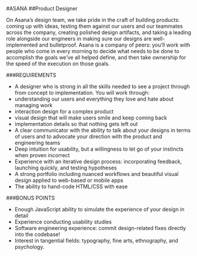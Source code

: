 #ASANA
##Product Designer

On Asana’s design team, we take pride in the craft of building products: coming up with ideas, testing them against our users and our teammates across the company, creating polished design artifacts, and taking a leading role alongside our engineers in making sure our designs are well-implemented and bulletproof. Asana is a company of peers: you’ll work with people who come in every morning to decide what needs to be done to accomplish the goals we’ve all helped define, and then take ownership for the speed of the execution on those goals.

###REQUIREMENTS
* A designer who is strong in all the skills needed to see a project through from concept to implementation. You will work through:
* understanding our users and everything they love and hate about managing work
* interaction design for a complex product
* visual design that will make users smile and keep coming back
* implementation details so that nothing gets left out
* A clear communicator with the ability to talk about your designs in terms of users and to advocate your direction with the product and engineering teams
* Deep intuition for usability, but a willingness to let go of your instincts when proven incorrect
* Experience with an iterative design process: incorporating feedback, launching quickly, and testing hypotheses
* A strong portfolio including nuanced workflows and beautiful visual design applied to web-based or mobile apps
* The ability to hand-code HTML/CSS with ease

###BONUS POINTS
* Enough JavaScript ability to simulate the experience of your design in detail
* Experience conducting usability studies
* Software engineering experience: commit design-related fixes directly into the codebase!
* Interest in tangential fields: typography, fine arts, ethnography, and psychology.